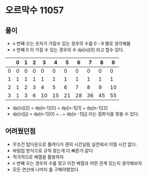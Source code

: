 # 오르막수 11057

## 풀이
* n 번쨰 오는 숫자가 가질수 있는 경우의 수를  0 - 9 별로 생각해봄
* n 번째 0 이 가질 수 있는 경우의 수  dp[n][0] 라고 할수 있다.

|	|0	|1	|2	|3	|4	|5	|6	|7	|8	|9	|
|---|---|---|---|---|---|---|---|---|---|---|
|0	|0	|0	|0	|0	|0	|0	|0	|0	|0	|0	|
|1	|1	|1	|1	|1	|1	|1	|1	|1	|1	|1	|
|2	|1	|2	|3	|4	|5	|6	|7	|8	|9	|10	|
|3	|1	|3	|6	|10	|15	|21	|28	|36	|45	|55	|

* dp[n][2] = dp[n-1][0] + dp[n-1][1] + dp[n-1][2]
* dp[n][j] = dp[n-1][0] +...+ dp[n -1][j] 라는 점화식을 찾을 수 있다.
## 어려웠던점
* 무조건 탑다운으로 풀려다가 괜히 시간날림 실전에서 이럴 시간 없다.
* 바텀업 방식으로 규칙 찾는게 더 빠른거 같다
* 적극적으로 배열을 활용하자
* n 번쨰 오는 경우의 수를 찾고 이전 배열과 어떤 관계 있는지 생각해보자
* 모든 연산에 나머지 를 구해야했었다.
